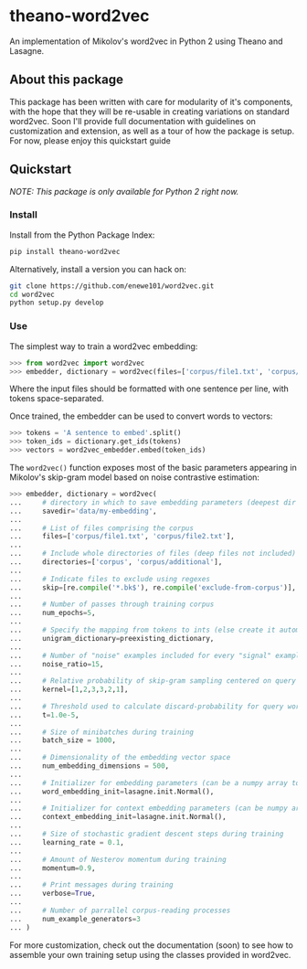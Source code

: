 # theano-word2vec
An implementation of Mikolov's word2vec in Python 2 using Theano and Lasagne.

## About this package
This package has been written with care for modularity of it's components, 
with the hope that they will be re-usable in creating variations on standard
word2vec.  Soon I'll provide full documentation with guidelines on 
customization and extension, as well as a tour of how the package is setup.
For now, please enjoy this quickstart guide

## Quickstart
*NOTE: This package is only available for Python 2 right now.*

### Install
Install from the Python Package Index:
```bash
pip install theano-word2vec
```

Alternatively, install a version you can hack on:
```bash
git clone https://github.com/enewe101/word2vec.git
cd word2vec
python setup.py develop
```

### Use

The simplest way to train a word2vec embedding:
```python
>>> from word2vec import word2vec
>>> embedder, dictionary = word2vec(files=['corpus/file1.txt', 'corpus/file2.txt'])
```
Where the input files should be formatted with one sentence per line, with
tokens space-separated.

Once trained, the embedder can be used to convert words to vectors:
```python
>>> tokens = 'A sentence to embed'.split()
>>> token_ids = dictionary.get_ids(tokens)
>>> vectors = word2vec_embedder.embed(token_ids)
```

The `word2vec()` function exposes most of the basic parameters appearing
in Mikolov's skip-gram model based on noise contrastive estimation:
```python
>>> embedder, dictionary = word2vec(
...		# directory in which to save embedding parameters (deepest dir created if doesn't exist)
...		savedir='data/my-embedding',
...
...		# List of files comprising the corpus
...		files=['corpus/file1.txt', 'corpus/file2.txt'],	
...
...		# Include whole directories of files (deep files not included)
...		directories=['corpus', 'corpus/additional'],
...
...		# Indicate files to exclude using regexes
...		skip=[re.compile('*.bk$'), re.compile('exclude-from-corpus')],	
...
...		# Number of passes through training corpus
...		num_epochs=5,				
...
...		# Specify the mapping from tokens to ints (else create it automatically)
...		unigram_dictionary=preexisting_dictionary,	
...
...		# Number of "noise" examples included for every "signal" example
...		noise_ratio=15,	
...
...		# Relative probability of skip-gram sampling centered on query word
...		kernel=[1,2,3,3,2,1],		
...
...		# Threshold used to calculate discard-probability for query words
...		t=1.0e-5,				
...
...		# Size of minibatches during training
...		batch_size = 1000,
...
...		# Dimensionality of the embedding vector space 
...		num_embedding_dimensions = 500, 
...
...		# Initializer for embedding parameters (can be a numpy array too)
...		word_embedding_init=lasagne.init.Normal(),	
...
...		# Initializer for context embedding parameters (can be numpy array)
...		context_embedding_init=lasagne.init.Normal(),	
...
...		# Size of stochastic gradient descent steps during training
...		learning_rate = 0.1,	
...
...		# Amount of Nesterov momentum during training
...		momentum=0.9,		
...
...		# Print messages during training
...		verbose=True,
...
...		# Number of parrallel corpus-reading processes 
...		num_example_generators=3	
...	)
```

For more customization, check out the documentation (soon) to see how to 
assemble your own training setup using the classes provided in word2vec.
